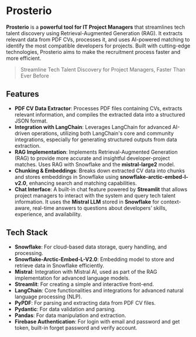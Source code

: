 # Prosterio

**Prosterio** is a **powerful tool for IT Project Managers** that streamlines tech talent discovery using Retrieval-Augmented Generation (RAG). It extracts relevant data from PDF CVs, processes it, and uses AI-powered matching to identify the most compatible developers for projects. Built with cutting-edge technologies, Prosterio aims to make the recruitment process faster and more efficient.

> Streamline Tech Talent Discovery for Project Managers, Faster Than Ever Before

## Features

- **PDF CV Data Extractor**: Processes PDF files containing CVs, extracts relevant information, and compiles the extracted data into a structured JSON format.
- **Integration with LangChain**: Leverages LangChain for advanced AI-driven operations, utilizing both LangChain's core and community integrations, especially for generating structured outputs from data extraction.
- **RAG Implementation**: Implements Retrieval-Augmented Generation (RAG) to provide more accurate and insightful developer-project matches. Uses RAG with Snowflake and the **mistral-large2** model.
- **Chunking & Embeddings**: Breaks down extracted CV data into chunks and stores embeddings in Snowflake using **snowflake-arctic-embed-l-v2.0**, enhancing search and matching capabilities.
- **Chat Interface**: A built-in chat feature powered by **Streamlit** that allows project managers to interact with the system and query tech talent information. It uses the **Mistral LLM** stored in **Snowflake** for context-aware, real-time answers to questions about developers’ skills, experience, and availability.

## Tech Stack

- **Snowflake**: For cloud-based data storage, query handling, and processing.
- **Snowflake-Arctic-Embed-L-V2.0**: Embedding model to store and retrieve data in Snowflake efficiently.
- **Mistral**: Integration with Mistral AI, used as part of the RAG implementation for advanced language models.
- **Streamlit**: For creating a simple and interactive front-end.
- **LangChain**: Core functionalities and integrations for advanced natural language processing (NLP).
- **PyPDF**: For parsing and extracting data from PDF CV files.
- **Pydantic**: For data validation and parsing.
- **Pandas**: For data manipulation and extraction.
- **Firebase Authentication**: For login with email and password and get token, built-in forget password and verify account.
